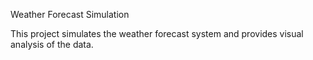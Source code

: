 Weather Forecast Simulation


This project simulates the weather forecast system and provides visual analysis of the data.
